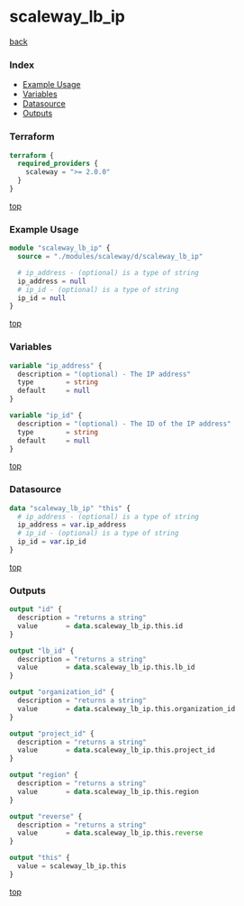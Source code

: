 # scaleway_lb_ip

[back](../scaleway.md)

### Index

- [Example Usage](#example-usage)
- [Variables](#variables)
- [Datasource](#datasource)
- [Outputs](#outputs)

### Terraform

```terraform
terraform {
  required_providers {
    scaleway = ">= 2.0.0"
  }
}
```

[top](#index)

### Example Usage

```terraform
module "scaleway_lb_ip" {
  source = "./modules/scaleway/d/scaleway_lb_ip"

  # ip_address - (optional) is a type of string
  ip_address = null
  # ip_id - (optional) is a type of string
  ip_id = null
}
```

[top](#index)

### Variables

```terraform
variable "ip_address" {
  description = "(optional) - The IP address"
  type        = string
  default     = null
}

variable "ip_id" {
  description = "(optional) - The ID of the IP address"
  type        = string
  default     = null
}
```

[top](#index)

### Datasource

```terraform
data "scaleway_lb_ip" "this" {
  # ip_address - (optional) is a type of string
  ip_address = var.ip_address
  # ip_id - (optional) is a type of string
  ip_id = var.ip_id
}
```

[top](#index)

### Outputs

```terraform
output "id" {
  description = "returns a string"
  value       = data.scaleway_lb_ip.this.id
}

output "lb_id" {
  description = "returns a string"
  value       = data.scaleway_lb_ip.this.lb_id
}

output "organization_id" {
  description = "returns a string"
  value       = data.scaleway_lb_ip.this.organization_id
}

output "project_id" {
  description = "returns a string"
  value       = data.scaleway_lb_ip.this.project_id
}

output "region" {
  description = "returns a string"
  value       = data.scaleway_lb_ip.this.region
}

output "reverse" {
  description = "returns a string"
  value       = data.scaleway_lb_ip.this.reverse
}

output "this" {
  value = scaleway_lb_ip.this
}
```

[top](#index)